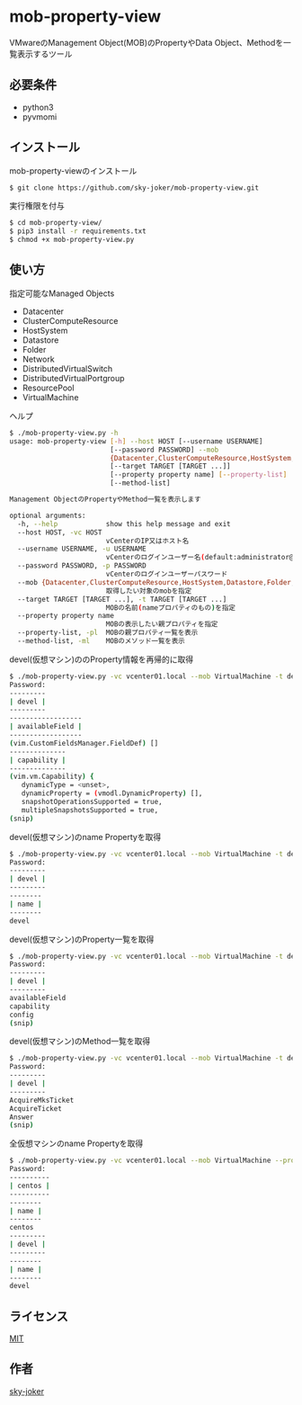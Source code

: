 # mob-property-view

VMwareのManagement Object(MOB)のPropertyやData Object、Methodを一覧表示するツール

## 必要条件

* python3
* pyvmomi

## インストール

mob-property-viewのインストール

```bash
$ git clone https://github.com/sky-joker/mob-property-view.git
```

実行権限を付与

```bash
$ cd mob-property-view/
$ pip3 install -r requirements.txt
$ chmod +x mob-property-view.py
```

## 使い方

指定可能なManaged Objects

* Datacenter
* ClusterComputeResource
* HostSystem
* Datastore
* Folder
* Network
* DistributedVirtualSwitch
* DistributedVirtualPortgroup
* ResourcePool
* VirtualMachine

ヘルプ

```bash
$ ./mob-property-view.py -h
usage: mob-property-view [-h] --host HOST [--username USERNAME]
                         [--password PASSWORD] --mob
                         {Datacenter,ClusterComputeResource,HostSystem,Datastore,Folder,Network,ResourcePool,VirtualMachine,DistributedVirtualSwitch,DistributedVirtualPortgroup}
                         [--target TARGET [TARGET ...]]
                         [--property property name] [--property-list]
                         [--method-list]

Management ObjectのPropertyやMethod一覧を表示します

optional arguments:
  -h, --help            show this help message and exit
  --host HOST, -vc HOST
                        vCenterのIP又はホスト名
  --username USERNAME, -u USERNAME
                        vCenterのログインユーザー名(default:administrator@vsphere.local)
  --password PASSWORD, -p PASSWORD
                        vCenterのログインユーザーパスワード
  --mob {Datacenter,ClusterComputeResource,HostSystem,Datastore,Folder,Network,ResourcePool,VirtualMachine,DistributedVirtualSwitch,DistributedVirtualPortgroup}
                        取得したい対象のmobを指定
  --target TARGET [TARGET ...], -t TARGET [TARGET ...]
                        MOBの名前(nameプロパティのもの)を指定
  --property property name
                        MOBの表示したい親プロパティを指定
  --property-list, -pl  MOBの親プロパティ一覧を表示
  --method-list, -ml    MOBのメソッド一覧を表示
```

devel(仮想マシン)ののProperty情報を再帰的に取得

```bash
$ ./mob-property-view.py -vc vcenter01.local --mob VirtualMachine -t devel
Password:
---------
| devel |
---------
------------------
| availableField |
------------------
(vim.CustomFieldsManager.FieldDef) []
--------------
| capability |
--------------
(vim.vm.Capability) {
   dynamicType = <unset>,
   dynamicProperty = (vmodl.DynamicProperty) [],
   snapshotOperationsSupported = true,
   multipleSnapshotsSupported = true,
(snip)
```

devel(仮想マシン)のname Propertyを取得

```bash
$ ./mob-property-view.py -vc vcenter01.local --mob VirtualMachine -t devel --property name
Password:
---------
| devel |
---------
--------
| name |
--------
devel
```

devel(仮想マシン)のProperty一覧を取得

```bash
$ ./mob-property-view.py -vc vcenter01.local --mob VirtualMachine -t devel -pl
Password:
---------
| devel |
---------
availableField
capability
config
(snip)
```

devel(仮想マシン)のMethod一覧を取得

```bash
$ ./mob-property-view.py -vc vcenter01.local --mob VirtualMachine -t devel -ml
Password:
---------
| devel |
---------
AcquireMksTicket
AcquireTicket
Answer
(snip)
```

全仮想マシンのname Propertyを取得

```bash
$ ./mob-property-view.py -vc vcenter01.local --mob VirtualMachine --property name
Password:
----------
| centos |
----------
--------
| name |
--------
centos
---------
| devel |
---------
--------
| name |
--------
devel
```

## ライセンス

[MIT](https://github.com/sky-joker/mob-property-view/blob/master/LICENSE.txt)

## 作者

[sky-joker](https://github.com/sky-joker)
